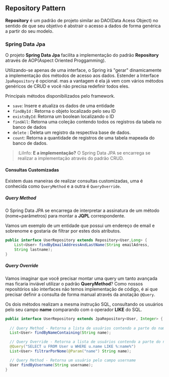 ## Repository Pattern
**Repository** é um padrão de projeto similar ao DAO(Data Acess Object) no sentido de que seu objetivo é abstrair o acesso a dados de forma genérica a partir do seu modelo.

### Spring Data Jpa 
O projeto **Spring Data Jpa** facilita a implementação do padrão **Repository** através de AOP(Aspect Oriented Proggamming).

Utilizando-se apenas de uma interface, o Spring irá "gerar" dinamicamente a implementação dos métodos de acesso aos dados. Estender a Interface `JpaRepository` é opcional. mas a vantagem é ela já vem com vários métodos genéricos de CRUD e você não precisa redefinir todos eles.

Principais métodos disponibilizados pelo framework.
- `save`: Insere e atualiza os dados de uma entidade 
- `findById` : Retorna o objeto localizado pelo seu ID
- `existsById`: Retorna um boolean localizando o ID
- `findAll`: Retorna uma coleção contendo todos os registros da tabela no banco de dados 
- `delete` : Deleta um registro da respectiva base de dados.
- `count`: Retorna a quantidade de registros de uma tabela mapeada do banco de dados.

> :LiInfo:  **E a implementação?** O Spring Data JPA se encarrega se realizar a implementação através do padrão CRUD.
> 

#### Consultas Customizadas
Existem duas maneiras de realizar consultas customizadas, uma é conhecida como `QueryMethod` e a outra é `QueryOverride`.

##### Query Method
O Spring Data JPA se encarrega de interpretar a assinatura de um método (nome+parâmetros) para montar a **JQPL** correspondente.

Vamos um exemplo de um entidade que possui um endereço de email e sobrenome e gostaria de filtrar por estes dois atributos.
```java
public interface UserRepository extends Repository<User,Long> {
	List<User> findByEmailAddressAndLastName(String emailAdress, 
	String lastname);
}
```

##### Query Override

Vamos imaginar que você precisar montar uma query um tanto avançada mas ficaria inviável utilizar o padrão **QueryMethod**? Como nossos repositórios são interfaces não temos implementação de código, é ai que precisar definir a consulta de forma manual através da anotação `@Query`.

Os dois métodos realizam a mesma instrução SQL, consultando os usuários pelo seu campo **name** comparando com o operador **LIKE** do SQL.

```java
public interface UserRepository extends JpaRepository<User, Integer> {
  
  // Query Method - Retorna a lista de usuários contendo a parte do name
  List<User> findByNameContaining(String name);

  // Query Override - Retorna a lista de usuários contendo a parte do nome
  @Query("SELECT u FROM User u WHERE u.name LIKE %:name%")
  List<User> filtrarPorNome(@Param("name") String name);

  // Query Method - Retorna um usuário pelo campo username
  User findByUsername(String username);
}
```


